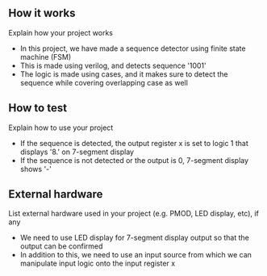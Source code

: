 <!---

This file is used to generate your project datasheet. Please fill in the information below and delete any unused
sections.

You can also include images in this folder and reference them in the markdown. Each image must be less than
512 kb in size, and the combined size of all images must be less than 1 MB.
-->

## How it works

Explain how your project works
- In this project, we have made a sequence detector using finite state machine (FSM)
- This is made using verilog, and detects sequence '1001'
- The logic is made using cases, and it makes sure to detect the sequence while covering overlapping case as well

## How to test

Explain how to use your project
- If the sequence is detected, the output register x is set to logic 1 that displays '8.' on 7-segment display
- If the sequence is not detected or the output is 0, 7-segment display shows '-'

## External hardware

List external hardware used in your project (e.g. PMOD, LED display, etc), if any
- We need to use LED display for 7-segment display output so that the output can be confirmed
- In addition to this, we need to use an input source from which we can manipulate input logic onto the input register x
